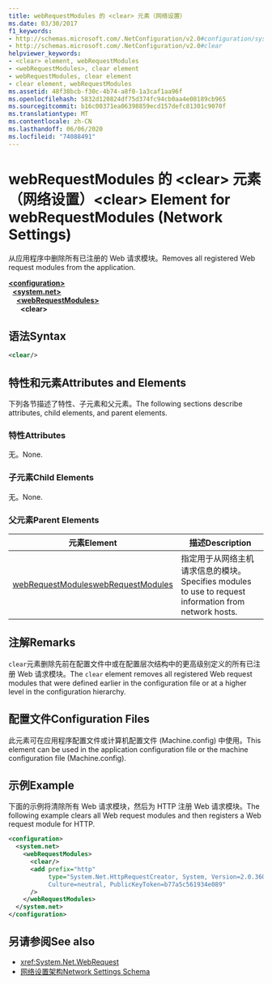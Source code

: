 ```yaml
---
title: webRequestModules 的 <clear> 元素（网络设置）
ms.date: 03/30/2017
f1_keywords:
- http://schemas.microsoft.com/.NetConfiguration/v2.0#configuration/system.net/webRequestModules/clear
- http://schemas.microsoft.com/.NetConfiguration/v2.0#clear
helpviewer_keywords:
- <clear> element, webRequestModules
- <webRequestModules>, clear element
- webRequestModules, clear element
- clear element, webRequestModules
ms.assetid: 48f38bcb-f30c-4b74-a8f0-1a3caf1aa96f
ms.openlocfilehash: 5832d120824df75d374fc94cb0aa4e08189cb965
ms.sourcegitcommit: b16c00371ea06398859ecd157defc81301c9070f
ms.translationtype: MT
ms.contentlocale: zh-CN
ms.lasthandoff: 06/06/2020
ms.locfileid: "74088491"
---
```

# <a name="clear-element-for-webrequestmodules-network-settings"></a><span data-ttu-id="0eaf1-102">webRequestModules 的 \<clear> 元素（网络设置）</span><span class="sxs-lookup"><span data-stu-id="0eaf1-102">\<clear> Element for webRequestModules (Network Settings)</span></span>
<span data-ttu-id="0eaf1-103">从应用程序中删除所有已注册的 Web 请求模块。</span><span class="sxs-lookup"><span data-stu-id="0eaf1-103">Removes all registered Web request modules from the application.</span></span>  

[**\<configuration>**](../configuration-element.md)\
&nbsp;&nbsp;[**\<system.net>**](system-net-element-network-settings.md)\
&nbsp;&nbsp;&nbsp;&nbsp;[**\<webRequestModules>**](webrequestmodules-element-network-settings.md)\
&nbsp;&nbsp;&nbsp;&nbsp;&nbsp;&nbsp;**\<clear>**

## <a name="syntax"></a><span data-ttu-id="0eaf1-104">语法</span><span class="sxs-lookup"><span data-stu-id="0eaf1-104">Syntax</span></span>  
  
```xml  
<clear/>  
```  
  
## <a name="attributes-and-elements"></a><span data-ttu-id="0eaf1-105">特性和元素</span><span class="sxs-lookup"><span data-stu-id="0eaf1-105">Attributes and Elements</span></span>  
 <span data-ttu-id="0eaf1-106">下列各节描述了特性、子元素和父元素。</span><span class="sxs-lookup"><span data-stu-id="0eaf1-106">The following sections describe attributes, child elements, and parent elements.</span></span>  
  
### <a name="attributes"></a><span data-ttu-id="0eaf1-107">特性</span><span class="sxs-lookup"><span data-stu-id="0eaf1-107">Attributes</span></span>  
 <span data-ttu-id="0eaf1-108">无。</span><span class="sxs-lookup"><span data-stu-id="0eaf1-108">None.</span></span>  
  
### <a name="child-elements"></a><span data-ttu-id="0eaf1-109">子元素</span><span class="sxs-lookup"><span data-stu-id="0eaf1-109">Child Elements</span></span>  
 <span data-ttu-id="0eaf1-110">无。</span><span class="sxs-lookup"><span data-stu-id="0eaf1-110">None.</span></span>  
  
### <a name="parent-elements"></a><span data-ttu-id="0eaf1-111">父元素</span><span class="sxs-lookup"><span data-stu-id="0eaf1-111">Parent Elements</span></span>  
  
|<span data-ttu-id="0eaf1-112">**元素**</span><span class="sxs-lookup"><span data-stu-id="0eaf1-112">**Element**</span></span>|<span data-ttu-id="0eaf1-113">**描述**</span><span class="sxs-lookup"><span data-stu-id="0eaf1-113">**Description**</span></span>|  
|-----------------|---------------------|  
|[<span data-ttu-id="0eaf1-114">webRequestModules</span><span class="sxs-lookup"><span data-stu-id="0eaf1-114">webRequestModules</span></span>](webrequestmodules-element-network-settings.md)|<span data-ttu-id="0eaf1-115">指定用于从网络主机请求信息的模块。</span><span class="sxs-lookup"><span data-stu-id="0eaf1-115">Specifies modules to use to request information from network hosts.</span></span>|  
  
## <a name="remarks"></a><span data-ttu-id="0eaf1-116">注解</span><span class="sxs-lookup"><span data-stu-id="0eaf1-116">Remarks</span></span>  
 <span data-ttu-id="0eaf1-117">`clear`元素删除先前在配置文件中或在配置层次结构中的更高级别定义的所有已注册 Web 请求模块。</span><span class="sxs-lookup"><span data-stu-id="0eaf1-117">The `clear` element removes all registered Web request modules that were defined earlier in the configuration file or at a higher level in the configuration hierarchy.</span></span>  
  
## <a name="configuration-files"></a><span data-ttu-id="0eaf1-118">配置文件</span><span class="sxs-lookup"><span data-stu-id="0eaf1-118">Configuration Files</span></span>  
 <span data-ttu-id="0eaf1-119">此元素可在应用程序配置文件或计算机配置文件 (Machine.config) 中使用。</span><span class="sxs-lookup"><span data-stu-id="0eaf1-119">This element can be used in the application configuration file or the machine configuration file (Machine.config).</span></span>  
  
## <a name="example"></a><span data-ttu-id="0eaf1-120">示例</span><span class="sxs-lookup"><span data-stu-id="0eaf1-120">Example</span></span>  
 <span data-ttu-id="0eaf1-121">下面的示例将清除所有 Web 请求模块，然后为 HTTP 注册 Web 请求模块。</span><span class="sxs-lookup"><span data-stu-id="0eaf1-121">The following example clears all Web request modules and then registers a Web request module for HTTP.</span></span>  
  
```xml  
<configuration>  
  <system.net>  
    <webRequestModules>  
      <clear/>  
      <add prefix="http"  
           type="System.Net.HttpRequestCreator, System, Version=2.0.3600.0,  
           Culture=neutral, PublicKeyToken=b77a5c561934e089"  
      />  
    </webRequestModules>  
  </system.net>  
</configuration>  
```  
  
## <a name="see-also"></a><span data-ttu-id="0eaf1-122">另请参阅</span><span class="sxs-lookup"><span data-stu-id="0eaf1-122">See also</span></span>

- <xref:System.Net.WebRequest>
- [<span data-ttu-id="0eaf1-123">网络设置架构</span><span class="sxs-lookup"><span data-stu-id="0eaf1-123">Network Settings Schema</span></span>](index.md)

